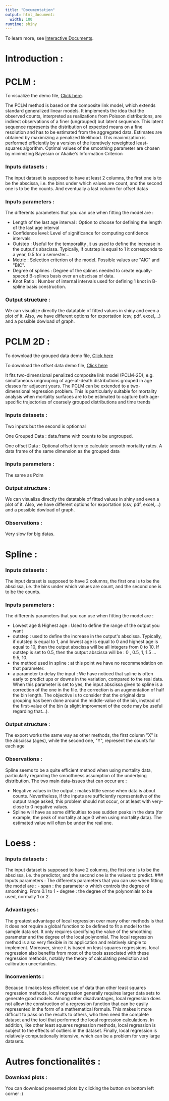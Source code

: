 ```yaml
---
title: "Documentation"
output: html_document:
  width: 100
runtime: shiny
---
```




To learn more, see [Interactive Documents](http://rmarkdown.rstudio.com/authoring_shiny.html).

# Introduction :

# PCLM :
To visualize the demo file, [Click here](https://docs.google.com/spreadsheets/d/e/2PACX-1vR9T1H-xoJOxKAWsHMLYrDq-kzGqq56barXMbxLMxyJ7W94LRBi3sxXOjuaxPWmpGQV7-9oOGNhua07/pub?output=csv).

The PCLM method is based on the composite link model, which extends standard generalized linear models. It implements the idea that the observed counts, interpreted as realizations from Poisson distributions, are indirect observations of a finer (ungrouped) but latent sequence. This latent sequence represents the distribution of expected means on a fine resolution and has to be estimated from the aggregated data. Estimates are obtained by maximizing a penalized likelihood. This maximization is performed efficiently by a version of the iteratively reweighted least-squares algorithm. Optimal values of the smoothing parameter are chosen by minimizing Bayesian or Akaike's Information Criterion
### Inputs datasets :

The input dataset is supposed to have at least 2 columns, the first one is to be the abscissa, i.e. the bins under which values are count, and the second one is to be the counts. And eventually a last column for offset datas


### Inputs parameters :
The differents parameters that you can use when fitting the model are : 
- Length of the last age interval : Option to choose for defining the length of the last age interval
- Confidence level:	Level of significance for computing confidence intervals
- Outstep : Useful for the temporality ,it us used to define the increase in the output's abscissa. Typically, if outstep is equal to 1 it corresponds to a year, 0.5 for a semester...
- Metric : Selection criterion of the model. Possible values are "AIC" and "BIC".
- Degree of splines : Degree of the splines needed to create equally-spaced B-splines basis over an abscissa of data.
- Knot Ratio : Number of internal intervals used for defining 1 knot in B-spline basis construction.

### Output structure : 
We can visualize directly the datatable of fitted values in shiny and even a plot of it.
Also, we have different options for exportation (csv, pdf, excel,...) and a possible dowload of graph.




# PCLM 2D  :

To download the grouped data demo file, [Click here](https://docs.google.com/spreadsheets/d/e/2PACX-1vTU71_plU-WfkfY9mrXnf2DJyvaPrwqk4y7rUEZyzcUCOJFRdp1oq18fvxnot18CrvPHAfgI8bVlpEp/pub?output=csv)

To download the offset data demo file, [Click here](https://docs.google.com/spreadsheets/d/e/2PACX-1vRyTgkdT7vWxxCjSnnqr8OuxSU6y8WsC0Z9jgmBGgBJuPPQhF9mNfNvaaObXno-ZYmDOEeN62toqmeL/pub?output=csv)

It fits two-dimensional penalized composite link model (PCLM-2D), e.g. simultaneous ungrouping of age-at-death distributions grouped in age classes for adjacent years. The PCLM can be extended to a two-dimensional regression problem. This is particularly suitable for mortality analysis when mortality surfaces are to be estimated to capture both age-specific trajectories of coarsely grouped distributions and time trends 
### Inputs datasets :
Two inputs but the second is optionnal

One Grouped Data : data.frame with counts to be ungrouped.

One offset Data : Optional offset term to calculate smooth mortality rates. A data frame of the same dimension as the grouped data

### Inputs parameters :

The same as Pclm

### Output structure :

We can visualize directly the datatable of fitted values in shiny and even a plot of it.
Also, we have different options for exportation (csv, pdf, excel,...) and a possible dowload of graph.

### Observations :
 Very slow for big datas.


# Spline :

### Inputs datasets :

The input dataset is supposed to have 2 columns, the first one is to be the abscissa, i.e. the bins under which values are count, and the second one is to be the counts. 

### Inputs parameters : 
The differents parameters that you can use when fitting the model are : 
- Lowest age & Highest age : Used to define the range of the output you want 
- outstep : used to define the increase in the output's abscissa. Typically, if outstep is equal to $1$, and lowest age is equal to $0$ and highest age is equal to $10$, then the output abscissa will be all integers from $0$ to $10$. If outstep is set to $0.5$, then the output abscissa will be : $0$ , $0.5$, $1$, $1.5$ ... $9.5$, $10$.
- the method used in spline : at this point we have no recommendation on that parameter. 
- a parameter to delay the input : We have noticed that spline is often early to predict ups or downs in the variation, compared to the real data. When this parameter is set to yes, the input abscissa given to spline is a correction of the one in the file. the correction is an augmentation of half the bin length. The objective is to consider that the original data grouping has been done around the middle-value of the bin, instead of the first-value of the bin (a slight improvment of the code may be useful regarding that...).

### Output structure :

The export works the same way as other methods, the first column "X" is the abscissa (ages), while the second one, "Y", represent the counts for each age

### Observations :

Spline seems to be a quite efficient method when using mortality data, particularly regarding the smoothness assumption of the underlying distribution. The two main data-issues that can occur are : 
- Negative values in the output : makes little sense when data is about counts. Nevertheless, if the inputs are sufficiently representative of the output range asked, this problem should not occur, or at least with very-close to 0 negative values. 
- Spline will have as some difficulties to see sudden peaks in the data (for example, the peak of mortality at age 0 when using mortality data). The estimated value will often be under the real one.

# Loess :

### Inputs datasets :

The input dataset is supposed to have 2 columns, the first one is to be the abscissa, i.e. the predictor, and the second one is the values to predict. ##\# Inputs parameters : The differents parameters that you can use when fitting the model are : - span : the parameter α which controls the degree of smoothing. From $0.1$ to $1$ - degree : the degree of the polynomials to be used, normally $1$ or $2$.

### Advantages :

The greatest advantage of local regression over many other methods is that it does not require a global function to be defined to fit a model to the sample data set. It only requires specifying the value of the smoothing parameter and the degree of the local polynomial. The local regression method is also very flexible in its application and relatively simple to implement. Moreover, since it is based on least squares regressions, local regression also benefits from most of the tools associated with these regression methods, notably the theory of calculating prediction and calibration uncertainties.

### Inconvenients :

Because it makes less efficient use of data than other least squares regression methods, local regression generally requires larger data sets to generate good models. Among other disadvantages, local regression does not allow the construction of a regression function that can be easily represented in the form of a mathematical formula. This makes it more difficult to pass on the results to others, who then need the complete dataset and the tool that performed the local regression calculations. In addition, like other least squares regression methods, local regression is subject to the effects of outliers in the dataset. Finally, local regression is relatively computationally intensive, which can be a problem for very large datasets.

# Autres fonctionalités :

### Download plots :

You can download presented plots by clicking the button on bottom left corner :)
